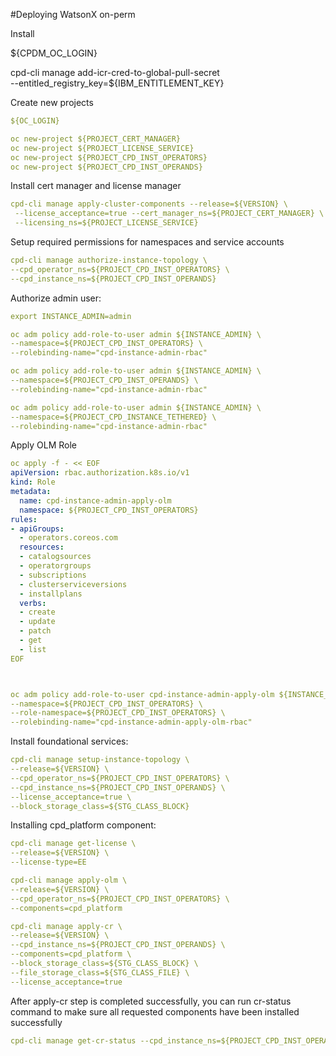 #Deploying WatsonX on-perm







Install


${CPDM_OC_LOGIN}

cpd-cli manage add-icr-cred-to-global-pull-secret \
--entitled_registry_key=${IBM_ENTITLEMENT_KEY}


Create new projects

```yaml
${OC_LOGIN}

oc new-project ${PROJECT_CERT_MANAGER}
oc new-project ${PROJECT_LICENSE_SERVICE}
oc new-project ${PROJECT_CPD_INST_OPERATORS} 
oc new-project ${PROJECT_CPD_INST_OPERANDS}
```


Install cert manager and license manager
```yaml
cpd-cli manage apply-cluster-components --release=${VERSION} \
 --license_acceptance=true --cert_manager_ns=${PROJECT_CERT_MANAGER} \
 --licensing_ns=${PROJECT_LICENSE_SERVICE}
```

Setup required permissions for namespaces and service accounts
```yaml
cpd-cli manage authorize-instance-topology \
--cpd_operator_ns=${PROJECT_CPD_INST_OPERATORS} \
--cpd_instance_ns=${PROJECT_CPD_INST_OPERANDS}
```

Authorize admin user:

```yaml
export INSTANCE_ADMIN=admin

oc adm policy add-role-to-user admin ${INSTANCE_ADMIN} \
--namespace=${PROJECT_CPD_INST_OPERATORS} \
--rolebinding-name="cpd-instance-admin-rbac"

oc adm policy add-role-to-user admin ${INSTANCE_ADMIN} \
--namespace=${PROJECT_CPD_INST_OPERANDS} \
--rolebinding-name="cpd-instance-admin-rbac"

oc adm policy add-role-to-user admin ${INSTANCE_ADMIN} \
--namespace=${PROJECT_CPD_INSTANCE_TETHERED} \
--rolebinding-name="cpd-instance-admin-rbac"
```

Apply OLM Role

```yaml
oc apply -f - << EOF
apiVersion: rbac.authorization.k8s.io/v1
kind: Role
metadata:
  name: cpd-instance-admin-apply-olm
  namespace: ${PROJECT_CPD_INST_OPERATORS}
rules:
- apiGroups:
  - operators.coreos.com
  resources:
  - catalogsources
  - operatorgroups
  - subscriptions
  - clusterserviceversions
  - installplans
  verbs:
  - create
  - update
  - patch
  - get
  - list
EOF



oc adm policy add-role-to-user cpd-instance-admin-apply-olm ${INSTANCE_ADMIN} \
--namespace=${PROJECT_CPD_INST_OPERATORS} \
--role-namespace=${PROJECT_CPD_INST_OPERATORS} \
--rolebinding-name="cpd-instance-admin-apply-olm-rbac"
```

Install foundational services:

```yaml
cpd-cli manage setup-instance-topology \
--release=${VERSION} \
--cpd_operator_ns=${PROJECT_CPD_INST_OPERATORS} \
--cpd_instance_ns=${PROJECT_CPD_INST_OPERANDS} \
--license_acceptance=true \
--block_storage_class=${STG_CLASS_BLOCK}
```

Installing cpd_platform component:

```yaml
cpd-cli manage get-license \
--release=${VERSION} \
--license-type=EE

cpd-cli manage apply-olm \
--release=${VERSION} \
--cpd_operator_ns=${PROJECT_CPD_INST_OPERATORS} \
--components=cpd_platform

cpd-cli manage apply-cr \
--release=${VERSION} \
--cpd_instance_ns=${PROJECT_CPD_INST_OPERANDS} \
--components=cpd_platform \
--block_storage_class=${STG_CLASS_BLOCK} \
--file_storage_class=${STG_CLASS_FILE} \
--license_acceptance=true
```

After apply-cr step is completed successfully, you can run cr-status command to make sure all requested components have been installed successfully
```yaml
cpd-cli manage get-cr-status --cpd_instance_ns=${PROJECT_CPD_INST_OPERANDS}
```



